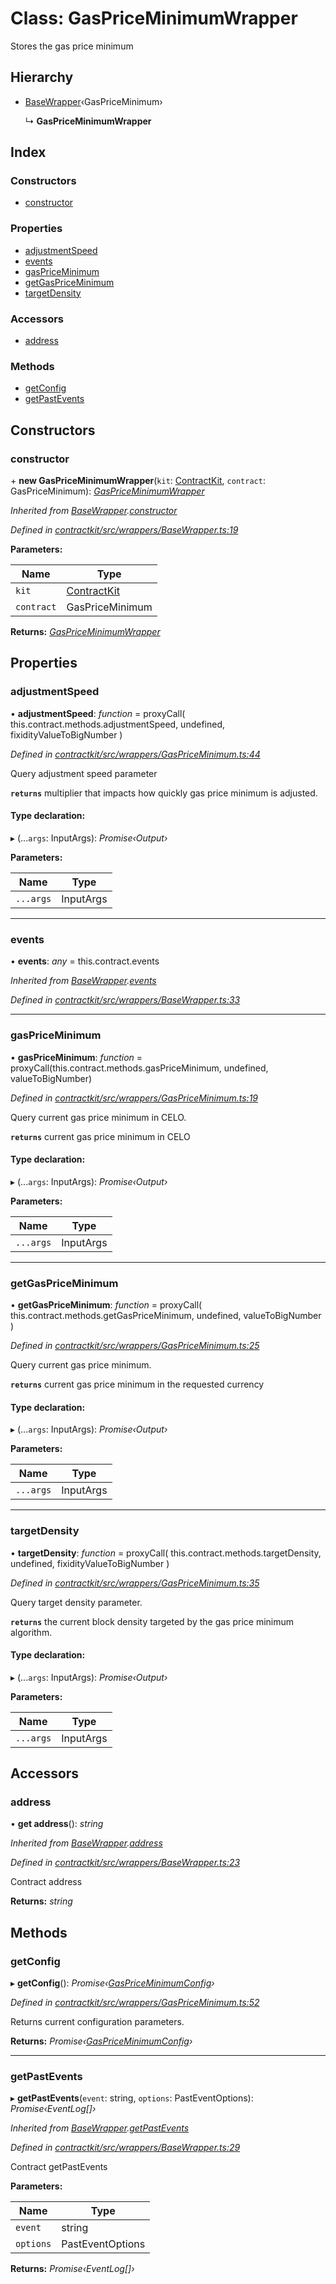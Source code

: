 # Class: GasPriceMinimumWrapper

Stores the gas price minimum

## Hierarchy

* [BaseWrapper](_contractkit_src_wrappers_basewrapper_.basewrapper.md)‹GasPriceMinimum›

  ↳ **GasPriceMinimumWrapper**

## Index

### Constructors

* [constructor](_contractkit_src_wrappers_gaspriceminimum_.gaspriceminimumwrapper.md#constructor)

### Properties

* [adjustmentSpeed](_contractkit_src_wrappers_gaspriceminimum_.gaspriceminimumwrapper.md#adjustmentspeed)
* [events](_contractkit_src_wrappers_gaspriceminimum_.gaspriceminimumwrapper.md#events)
* [gasPriceMinimum](_contractkit_src_wrappers_gaspriceminimum_.gaspriceminimumwrapper.md#gaspriceminimum)
* [getGasPriceMinimum](_contractkit_src_wrappers_gaspriceminimum_.gaspriceminimumwrapper.md#getgaspriceminimum)
* [targetDensity](_contractkit_src_wrappers_gaspriceminimum_.gaspriceminimumwrapper.md#targetdensity)

### Accessors

* [address](_contractkit_src_wrappers_gaspriceminimum_.gaspriceminimumwrapper.md#address)

### Methods

* [getConfig](_contractkit_src_wrappers_gaspriceminimum_.gaspriceminimumwrapper.md#getconfig)
* [getPastEvents](_contractkit_src_wrappers_gaspriceminimum_.gaspriceminimumwrapper.md#getpastevents)

## Constructors

###  constructor

\+ **new GasPriceMinimumWrapper**(`kit`: [ContractKit](_contractkit_src_kit_.contractkit.md), `contract`: GasPriceMinimum): *[GasPriceMinimumWrapper](_contractkit_src_wrappers_gaspriceminimum_.gaspriceminimumwrapper.md)*

*Inherited from [BaseWrapper](_contractkit_src_wrappers_basewrapper_.basewrapper.md).[constructor](_contractkit_src_wrappers_basewrapper_.basewrapper.md#constructor)*

*Defined in [contractkit/src/wrappers/BaseWrapper.ts:19](https://github.com/celo-org/celo-monorepo/blob/master/packages/contractkit/src/wrappers/BaseWrapper.ts#L19)*

**Parameters:**

Name | Type |
------ | ------ |
`kit` | [ContractKit](_contractkit_src_kit_.contractkit.md) |
`contract` | GasPriceMinimum |

**Returns:** *[GasPriceMinimumWrapper](_contractkit_src_wrappers_gaspriceminimum_.gaspriceminimumwrapper.md)*

## Properties

###  adjustmentSpeed

• **adjustmentSpeed**: *function* = proxyCall(
    this.contract.methods.adjustmentSpeed,
    undefined,
    fixidityValueToBigNumber
  )

*Defined in [contractkit/src/wrappers/GasPriceMinimum.ts:44](https://github.com/celo-org/celo-monorepo/blob/master/packages/contractkit/src/wrappers/GasPriceMinimum.ts#L44)*

Query adjustment speed parameter

**`returns`** multiplier that impacts how quickly gas price minimum is adjusted.

#### Type declaration:

▸ (...`args`: InputArgs): *Promise‹Output›*

**Parameters:**

Name | Type |
------ | ------ |
`...args` | InputArgs |

___

###  events

• **events**: *any* = this.contract.events

*Inherited from [BaseWrapper](_contractkit_src_wrappers_basewrapper_.basewrapper.md).[events](_contractkit_src_wrappers_basewrapper_.basewrapper.md#events)*

*Defined in [contractkit/src/wrappers/BaseWrapper.ts:33](https://github.com/celo-org/celo-monorepo/blob/master/packages/contractkit/src/wrappers/BaseWrapper.ts#L33)*

___

###  gasPriceMinimum

• **gasPriceMinimum**: *function* = proxyCall(this.contract.methods.gasPriceMinimum, undefined, valueToBigNumber)

*Defined in [contractkit/src/wrappers/GasPriceMinimum.ts:19](https://github.com/celo-org/celo-monorepo/blob/master/packages/contractkit/src/wrappers/GasPriceMinimum.ts#L19)*

Query current gas price minimum in CELO.

**`returns`** current gas price minimum in CELO

#### Type declaration:

▸ (...`args`: InputArgs): *Promise‹Output›*

**Parameters:**

Name | Type |
------ | ------ |
`...args` | InputArgs |

___

###  getGasPriceMinimum

• **getGasPriceMinimum**: *function* = proxyCall(
    this.contract.methods.getGasPriceMinimum,
    undefined,
    valueToBigNumber
  )

*Defined in [contractkit/src/wrappers/GasPriceMinimum.ts:25](https://github.com/celo-org/celo-monorepo/blob/master/packages/contractkit/src/wrappers/GasPriceMinimum.ts#L25)*

Query current gas price minimum.

**`returns`** current gas price minimum in the requested currency

#### Type declaration:

▸ (...`args`: InputArgs): *Promise‹Output›*

**Parameters:**

Name | Type |
------ | ------ |
`...args` | InputArgs |

___

###  targetDensity

• **targetDensity**: *function* = proxyCall(
    this.contract.methods.targetDensity,
    undefined,
    fixidityValueToBigNumber
  )

*Defined in [contractkit/src/wrappers/GasPriceMinimum.ts:35](https://github.com/celo-org/celo-monorepo/blob/master/packages/contractkit/src/wrappers/GasPriceMinimum.ts#L35)*

Query target density parameter.

**`returns`** the current block density targeted by the gas price minimum algorithm.

#### Type declaration:

▸ (...`args`: InputArgs): *Promise‹Output›*

**Parameters:**

Name | Type |
------ | ------ |
`...args` | InputArgs |

## Accessors

###  address

• **get address**(): *string*

*Inherited from [BaseWrapper](_contractkit_src_wrappers_basewrapper_.basewrapper.md).[address](_contractkit_src_wrappers_basewrapper_.basewrapper.md#address)*

*Defined in [contractkit/src/wrappers/BaseWrapper.ts:23](https://github.com/celo-org/celo-monorepo/blob/master/packages/contractkit/src/wrappers/BaseWrapper.ts#L23)*

Contract address

**Returns:** *string*

## Methods

###  getConfig

▸ **getConfig**(): *Promise‹[GasPriceMinimumConfig](../interfaces/_contractkit_src_wrappers_gaspriceminimum_.gaspriceminimumconfig.md)›*

*Defined in [contractkit/src/wrappers/GasPriceMinimum.ts:52](https://github.com/celo-org/celo-monorepo/blob/master/packages/contractkit/src/wrappers/GasPriceMinimum.ts#L52)*

Returns current configuration parameters.

**Returns:** *Promise‹[GasPriceMinimumConfig](../interfaces/_contractkit_src_wrappers_gaspriceminimum_.gaspriceminimumconfig.md)›*

___

###  getPastEvents

▸ **getPastEvents**(`event`: string, `options`: PastEventOptions): *Promise‹EventLog[]›*

*Inherited from [BaseWrapper](_contractkit_src_wrappers_basewrapper_.basewrapper.md).[getPastEvents](_contractkit_src_wrappers_basewrapper_.basewrapper.md#getpastevents)*

*Defined in [contractkit/src/wrappers/BaseWrapper.ts:29](https://github.com/celo-org/celo-monorepo/blob/master/packages/contractkit/src/wrappers/BaseWrapper.ts#L29)*

Contract getPastEvents

**Parameters:**

Name | Type |
------ | ------ |
`event` | string |
`options` | PastEventOptions |

**Returns:** *Promise‹EventLog[]›*
